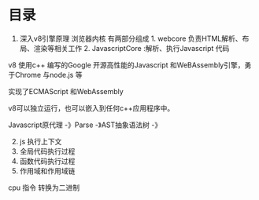 # 目录 
   1. 深入v8引擎原理
        浏览器内核 有两部分组成
     1. webcore 负责HTML解析、布局、渲染等相关工作
     2. JavascriptCore :解析、执行Javascript 代码


v8 使用c++ 编写的Google 开源高性能的Javascript 和WeBAssembly引擎，勇于Chrome 与node.js 等

实现了ECMAScript 和WebAssembly

v8可以独立运行，也可以嵌入到任何c++应用程序中。

Javascript原代理 -》Parse -》AST抽象语法树 -》

   2. js 执行上下文
   3. 全局代码执行过程
   4. 函数代码执行过程
   5. 作用域和作用域链 
   
   cpu 指令 转换为二进制

 



